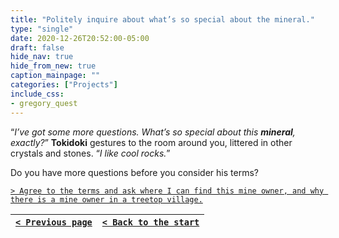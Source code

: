 ```yaml
---
title: "Politely inquire about what’s so special about the mineral."
type: "single"
date: 2020-12-26T20:52:00-05:00
draft: false
hide_nav: true
hide_from_new: true
caption_mainpage: ""
categories: ["Projects"]
include_css:
- gregory_quest
---
```


“*I’ve got some more questions. What’s so special about this **mineral**, exactly?*” **Tokidoki** gestures to the room around you, littered in other crystals and stones. “*I like cool rocks.*”

Do you have more questions before you consider his terms?

[``> Agree to the terms and ask where I can find this mine owner, and why there is a mine owner in a treetop village.``](../74)

|[``< Previous page``](../72)|[``< Back to the start``](../)|
|---|---|